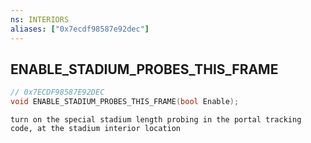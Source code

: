 ```yaml
---
ns: INTERIORS
aliases: ["0x7ecdf98587e92dec"]
---
```

## ENABLE_STADIUM_PROBES_THIS_FRAME

```c
// 0x7ECDF98587E92DEC
void ENABLE_STADIUM_PROBES_THIS_FRAME(bool Enable);
```

```
turn on the special stadium length probing in the portal tracking code, at the stadium interior location
```
